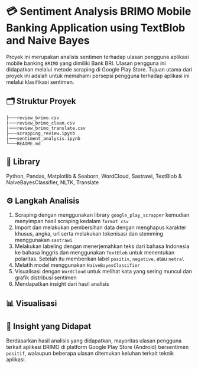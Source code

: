 # 💳 Sentiment Analysis BRIMO Mobile Banking Application using TextBlob and Naive Bayes

Proyek ini merupakan analisis sentimen terhadap ulasan pengguna aplikasi mobile banking `BRIMO` yang dimiliki Bank BRI.
Ulasan pengguna ini didapatkan melalui metode scraping di Google Play Store. Tujuan utama dari proyek ini adalah untuk
memahami persepsi pengguna terhadap aplikasi ini melalui klasifikasi sentimen.

## 🗂️ Struktur Proyek
```
├───review_brimo.csv
|───review_brimo_clean.csv
|───review_brimo_translate.csv
├───scrapping_review.ipynb
|───sentiment_analysis.ipynb
└───README.md
```

## 🧰 Library
Python, Pandas, Matplotlib & Seaborn, WordCloud, Sastrawi, TextBlob & NaiveBayesClassifier, NLTK, Translate

## ⚙️ Langkah Analisis
1. Scraping dengan menggunakan library `google_play_scrapper` kemudian menyimpan hasil scraping kedalam `format csv`
2. Import dan melakukan pembersihan data dengan menghapus karakter khusus, angka, url serta melakukan tokenisasi dan stemming menggunakan `sastrawi`
3. Melakukan labeling dengan menerjemahkan teks dari bahasa Indonesia ke bahasa Inggris dan menggunakan `TextBlob` untuk menentukan polaritas. Setelah itu memberikan label `positiv`, `negative`, atau `netral`
4. Melatih model menggunakan `NaiveBayesClassifier`
5. Visualisasi dengan `WordCloud` untuk melihat kata yang sering muncul dan grafik distribusi sentimen
6. Mendapatkan insight dari hasil analisis

## 📊 Visualisasi

## 📌 Insight yang Didapat
Berdasarkan hasil analisis yang didapatkan, mayoritas ulasan pengguna terkait aplikasi BRIMO di platform Google Play Store (Android) bersentimen `positif`, walaupun beberapa ulasan ditemukan keluhan terkait teknik aplikasi.
